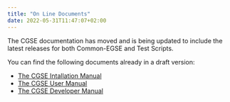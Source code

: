 ```yaml
---
title: "On Line Documents"
date: 2022-05-31T11:47:07+02:00
---
```


The CGSE documentation has moved and is being updated to include the latest releases for both Common-EGSE and Test Scripts.

You can find the following documents already in a draft version:

* <a href="../../asciidocs/installation-guide.html" target="_blank">The CGSE Intallation Manual</a>
* [The CGSE User Manual](../../asciidocs/user-manual.html)
* [The CGSE Developer Manual](../../asciidocs/developer-manual.html)
